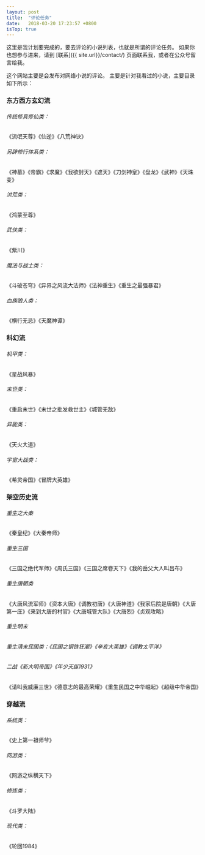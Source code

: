 ```yaml
---
layout: post
title:  "评论任务"
date:   2018-03-20 17:23:57 +0800
isTop: true
---
```


这里是我计划要完成的，要去评论的小说列表，也就是所谓的评论任务。
如果你也想参与进来，请到 [联系]({{ site.url}}/contact/) 页面联系我，或者在公众号留言给我。

<!---more--->

这个网站主要是会发布对网络小说的评论。
主要是针对我看过的小说，主要目录如下所示：

### 东方西方玄幻流
###### 传统修真修仙类：
《流氓天尊》《仙逆》《八荒神诀》
###### 另辟修行体系类：
《神墓》《帝霸》《求魔》《我欲封天》《遮天》《刀剑神皇》《盘龙》《武神》《天珠变》
###### 洪荒类：
《鸿蒙至尊》
###### 武侠类：
《紫川》
###### 魔法与战士类：
《斗破苍穹》《异界之风流大法师》《法神重生》《重生之最强暴君》
###### 血族狼人类：
《横行无忌》《天魔神谭》

### 科幻流
###### 机甲类：
《星战风暴》
###### 末世类：
《重启末世》《末世之批发救世主》《城管无敌》
###### 异能类：
《天火大道》
###### 宇宙大战类：
《希灵帝国》《冒牌大英雄》
### 架空历史流
###### 重生之大秦
《秦皇纪》《大秦帝师》
###### 重生三国
《三国之绝代军师》《周氏三国》《三国之席卷天下》《我的岳父大人叫吕布》
###### 重生唐朝类
《大唐风流军师》《资本大唐》《调教初唐》《大唐神道》《我家后院是唐朝》《大唐第一庄》《来到大唐的村官》《大唐城管大队》《大唐烈》《贞观攻略》
###### 重生明末
###### 重生清末民国类：《民国之钢铁狂潮》《辛亥大英雄》《调教太平洋》
###### 二战《新大明帝国》《年少天纵1931》
《请叫我威廉三世》《德意志的最高荣耀》《重生民国之中华崛起》《超级中华帝国》

### 穿越流
###### 系统类：
《史上第一祖师爷》
###### 网游类：
《网游之纵横天下》
###### 修炼类：
《斗罗大陆》
###### 现代类：
《轮回1984》
